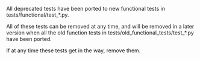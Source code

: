 All deprecated tests have been ported to new functional tests in tests/functional/test_*.py.

All of these tests can be removed at any time, and will be removed in a later version when all the old function tests in tests/old_functional_tests/test_*.py have been ported.

If at any time these tests get in the way, remove them.
